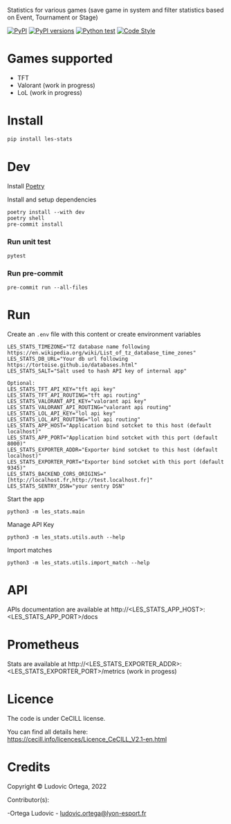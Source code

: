 Statistics for various games (save game in system and filter statistics based on Event, Tournament or Stage)

[![PyPI](https://img.shields.io/pypi/v/les-stats.svg)](https://pypi.python.org/pypi/les-stats)
[![PyPI versions](https://img.shields.io/pypi/pyversions/les-stats.svg)](https://pypi.python.org/pypi/les-stats)
[![Python test](https://github.com/lyon-esport/stats/actions/workflows/test.yml/badge.svg)](https://github.com/lyon-esport/stats/actions/workflows/test.yml)
[![Code Style](https://img.shields.io/badge/code%20style-black-000000.svg)](https://github.com/ambv/black)

# Games supported
- TFT
- Valorant (work in progress)
- LoL (work in progress)

# Install
```bash
pip install les-stats
```

# Dev
Install [Poetry](https://python-poetry.org/docs/master/#installing-with-the-official-installer)

Install and setup dependencies
```
poetry install --with dev
poetry shell
pre-commit install
```

### Run unit test
```
pytest
```

### Run pre-commit
```
pre-commit run --all-files
```

# Run
Create an `.env` file with this content or create environment variables
```
LES_STATS_TIMEZONE="TZ database name following https://en.wikipedia.org/wiki/List_of_tz_database_time_zones"
LES_STATS_DB_URL="Your db url following https://tortoise.github.io/databases.html"
LES_STATS_SALT="Salt used to hash API key of internal app"

Optional:
LES_STATS_TFT_API_KEY="tft api key"
LES_STATS_TFT_API_ROUTING="tft api routing"
LES_STATS_VALORANT_API_KEY="valorant api key"
LES_STATS_VALORANT_API_ROUTING="valorant api routing"
LES_STATS_LOL_API_KEY="lol api key"
LES_STATS_LOL_API_ROUTING="lol api routing"
LES_STATS_APP_HOST="Application bind sotcket to this host (default localhost)"
LES_STATS_APP_PORT="Application bind sotcket with this port (default 8000)"
LES_STATS_EXPORTER_ADDR="Exporter bind sotcket to this host (default localhost)"
LES_STATS_EXPORTER_PORT="Exporter bind sotcket with this port (default 9345)"
LES_STATS_BACKEND_CORS_ORIGINS="[http://localhost.fr,http://test.localhost.fr]"
LES_STATS_SENTRY_DSN="your sentry DSN"
```

Start the app
```
python3 -m les_stats.main
```

Manage API Key
```
python3 -m les_stats.utils.auth --help
```

Import matches
```
python3 -m les_stats.utils.import_match --help
```

# API
APIs documentation are available at http://<LES_STATS_APP_HOST>:<LES_STATS_APP_PORT>/docs

# Prometheus
Stats are available at http://<LES_STATS_EXPORTER_ADDR>:<LES_STATS_EXPORTER_PORT>/metrics (work in progess)

# Licence

The code is under CeCILL license.

You can find all details here: https://cecill.info/licences/Licence_CeCILL_V2.1-en.html

# Credits

Copyright © Ludovic Ortega, 2022

Contributor(s):

-Ortega Ludovic - ludovic.ortega@lyon-esport.fr
